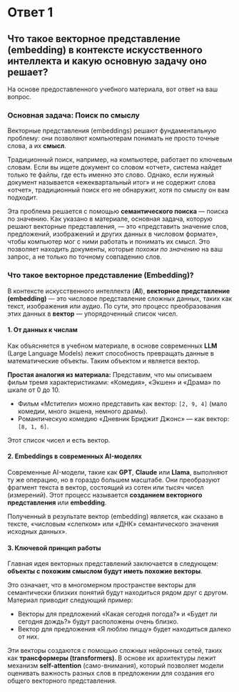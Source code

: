 # Ответ 1

## Что такое векторное представление (embedding) в контексте искусственного интеллекта и какую основную задачу оно решает?

На основе предоставленного учебного материала, вот ответ на ваш вопрос.

### Основная задача: Поиск по смыслу

Векторные представления (embeddings) решают фундаментальную проблему: они позволяют компьютерам понимать не просто точные слова, а их **смысл**.

Традиционный поиск, например, на компьютере, работает по ключевым словам. Если вы ищете документ со словом «отчет», система найдет только те файлы, где есть именно это слово. Однако, если нужный документ называется «ежеквартальный итог» и не содержит слова «отчет», традиционный поиск его не обнаружит, хотя по смыслу он вам подходит.

Эта проблема решается с помощью **семантического поиска** — поиска по значению. Как указано в материале, основная задача, которую решают векторные представления, — это «представить значение слов, предложений, изображений и других данных в числовом формате», чтобы компьютер мог с ними работать и понимать их смысл. Это позволяет находить документы, которые *похожи по значению* на ваш запрос, а не только по точному совпадению слов.

### Что такое векторное представление (Embedding)?

В контексте искусственного интеллекта (**AI**), **векторное представление (embedding)** — это числовое представление сложных данных, таких как текст, изображения или аудио. По сути, это процесс преобразования этих данных в **вектор** — упорядоченный список чисел.

#### 1. От данных к числам

Как объясняется в учебном материале, в основе современных **LLM** (Large Language Models) лежит способность превращать данные в математические объекты. Таким объектом и является вектор.

**Простая аналогия из материала:**
Представим, что мы описываем фильм тремя характеристиками: «Комедия», «Экшен» и «Драма» по шкале от 0 до 10.
*   Фильм «Мстители» можно представить как вектор: `[2, 9, 4]` (мало комедии, много экшена, немного драмы).
*   Романтическую комедию «Дневник Бриджит Джонс» — как вектор: `[8, 1, 6]`.

Этот список чисел и есть вектор.

#### 2. Embeddings в современных AI-моделях

Современные AI-модели, такие как **GPT**, **Claude** или **Llama**, выполняют ту же операцию, но в гораздо большем масштабе. Они преобразуют фрагмент текста в вектор, состоящий из сотен или тысяч чисел (измерений). Этот процесс называется **созданием векторного представления** или **embedding**.

Полученный в результате вектор (embedding) является, как сказано в тексте, «числовым «слепком» или «ДНК» семантического значения исходных данных».

#### 3. Ключевой принцип работы

Главная идея векторных представлений заключается в следующем: **объекты с похожим смыслом будут иметь похожие векторы**.

Это означает, что в многомерном пространстве векторы для семантически близких понятий будут находиться рядом друг с другом. Материал приводит следующий пример:
*   Векторы для предложений «Какая сегодня погода?» и «Будет ли сегодня дождь?» будут расположены очень близко.
*   Вектор для предложения «Я люблю пиццу» будет находиться далеко от них.

Эти векторы создаются с помощью сложных нейронных сетей, таких как **трансформеры (transformers)**. В основе их архитектуры лежит механизм **self-attention** (само-внимания), который позволяет модели оценивать важность разных слов в предложении для создания его общего векторного представления.
